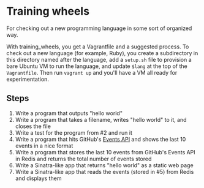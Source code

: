 # Training wheels

For checking out a new programming language in some sort of organized way.

With training_wheels, you get a Vagrantfile and a suggested process. To check out a new language (for example, Ruby),
you create a subdirectory in this directory named after the language, add a `setup.sh` file to provision a bare Ubuntu
VM to run the language, and update `$lang` at the top of the `Vagrantfile`. Then run `vagrant up` and you'll have a VM
all ready for experimentation.

## Steps

1. Write a program that outputs "hello world"
2. Write a program that takes a filename, writes "hello world" to it, and closes the file
3. Write a test for the program from #2 and run it
4. Write a program that hits GitHub's [Events API](https://developer.github.com/v3/activity/events/) and shows the last 10 events in a nice format
5. Write a program that stores the last 10 events from GitHub's Events API in Redis and returns the total number of events stored
6. Write a Sinatra-like app that returns "hello world" as a static web page
7. Write a Sinatra-like app that reads the events (stored in #5) from Redis and displays them
